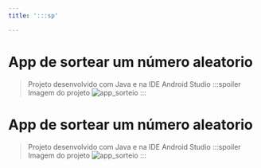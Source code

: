 ```yaml
---
title: ':::sp'

---
```


# App de sortear um número aleatorio
> Projeto desenvolvido com Java e na IDE Android Studio
:::spoiler Imagem do projeto
![app_sorteio](https://github.com/user-attachments/assets/7723fba7-7d35-44bb-887f-97d4fd7c2bd1)
:::
# App de sortear um número aleatorio
> Projeto desenvolvido com Java e na IDE Android Studio
:::spoiler Imagem do projeto
![app_sorteio](https://github.com/user-attachments/assets/7723fba7-7d35-44bb-887f-97d4fd7c2bd1)
:::
